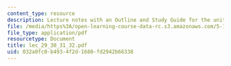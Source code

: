 ```yaml
---
content_type: resource
description: Lecture notes with an Outline and Study Guide for the unit on Carbocations.
file: /media/https%3A/open-learning-course-data-rc.s3.amazonaws.com/5-13-organic-chemistry-ii-fall-2006/032a0fc0b4934f2d1680fd2942b66338_lec_29_30_31_32.pdf
file_type: application/pdf
resourcetype: Document
title: lec_29_30_31_32.pdf
uid: 032a0fc0-b493-4f2d-1680-fd2942b66338
---
```

